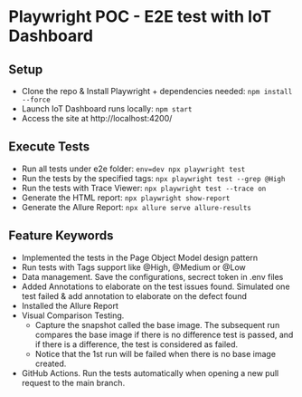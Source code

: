 # Playwright POC - E2E test with IoT Dashboard

## Setup

- Clone the repo & Install Playwright + dependencies needed: `npm install --force`
- Launch IoT Dashboard runs locally: `npm start `
- Access the site at http://localhost:4200/

## Execute Tests

- Run all tests under e2e folder: `env=dev npx playwright test`
- Run the tests by the specified tags: `npx playwright test --grep @High`
- Run the tests with Trace Viewer: `npx playwright test --trace on`
- Generate the HTML report: `npx playwright show-report`
- Generate the Allure Report: `npx allure serve allure-results`

## Feature Keywords

- Implemented the tests in the Page Object Model design pattern
- Run tests with Tags support like @High, @Medium or @Low
- Data management. Save the configurations, secrect token in .env files
- Added Annotations to elaborate on the test issues found. Simulated one test failed & add annotation to elaborate on the defect found
- Installed the Allure Report
- Visual Comparison Testing.
  - Capture the snapshot called the base image. The subsequent run compares the base image if there is no difference test is passed, and if there is a difference, the test is considered as failed.
  - Notice that the 1st run will be failed when there is no base image created.
- GitHub Actions. Run the tests automatically when opening a new pull request to the main branch.
